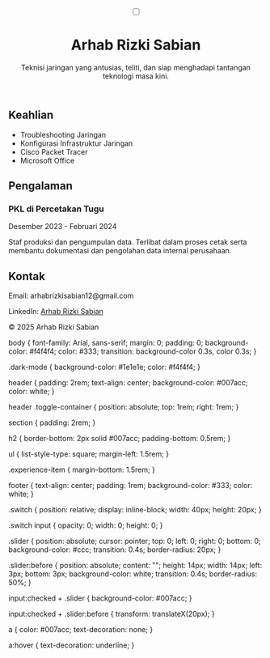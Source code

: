 # <!DOCTYPE html>
<html lang="id">
<head>
  <meta charset="UTF-8" />
  <meta name="viewport" content="width=device-width, initial-scale=1.0" />
  <title>Portofolio Arhab Rizki Sabian</title>
  <link rel="stylesheet" href="style.css" />
</head>
<body>
  <header>
    <div class="toggle-container">
      <label class="switch">
        <input type="checkbox" id="modeToggle" />
        <span class="slider"></span>
      </label>
    </div>
    <h1>Arhab Rizki Sabian</h1>
    <p>Teknisi jaringan yang antusias, teliti, dan siap menghadapi tantangan teknologi masa kini.</p>
  </header>

  <section id="skills">
    <h2>Keahlian</h2>
    <ul>
      <li>Troubleshooting Jaringan</li>
      <li>Konfigurasi Infrastruktur Jaringan</li>
      <li>Cisco Packet Tracer</li>
      <li>Microsoft Office</li>
    </ul>
  </section>

  <section id="experience">
    <h2>Pengalaman</h2>
    <div class="experience-item">
      <h3>PKL di Percetakan Tugu</h3>
      <p>Desember 2023 - Februari 2024</p>
      <p>Staf produksi dan pengumpulan data. Terlibat dalam proses cetak serta membantu dokumentasi dan pengolahan data internal perusahaan.</p>
    </div>
  </section>

  <section id="contact">
    <h2>Kontak</h2>
    <p>Email: arhabrizkisabian12@gmail.com</p>
    <p>LinkedIn: <a href="https://www.linkedin.com/in/arhab-rizki-sabian-4a58a3311" target="_blank">Arhab Rizki Sabian</a></p>
  </section>

  <footer>
    <p>&copy; 2025 Arhab Rizki Sabian</p>
  </footer>

  <script>
    const toggle = document.getElementById('modeToggle');
    toggle.addEventListener('change', () => {
      document.body.classList.toggle('dark-mode');
    });
  </script>
</body>
</html>
body {
  font-family: Arial, sans-serif;
  margin: 0;
  padding: 0;
  background-color: #f4f4f4;
  color: #333;
  transition: background-color 0.3s, color 0.3s;
}

.dark-mode {
  background-color: #1e1e1e;
  color: #f4f4f4;
}

header {
  padding: 2rem;
  text-align: center;
  background-color: #007acc;
  color: white;
}

header .toggle-container {
  position: absolute;
  top: 1rem;
  right: 1rem;
}

section {
  padding: 2rem;
}

h2 {
  border-bottom: 2px solid #007acc;
  padding-bottom: 0.5rem;
}

ul {
  list-style-type: square;
  margin-left: 1.5rem;
}

.experience-item {
  margin-bottom: 1.5rem;
}

footer {
  text-align: center;
  padding: 1rem;
  background-color: #333;
  color: white;
}

.switch {
  position: relative;
  display: inline-block;
  width: 40px;
  height: 20px;
}

.switch input {
  opacity: 0;
  width: 0;
  height: 0;
}

.slider {
  position: absolute;
  cursor: pointer;
  top: 0;
  left: 0;
  right: 0;
  bottom: 0;
  background-color: #ccc;
  transition: 0.4s;
  border-radius: 20px;
}

.slider:before {
  position: absolute;
  content: "";
  height: 14px;
  width: 14px;
  left: 3px;
  bottom: 3px;
  background-color: white;
  transition: 0.4s;
  border-radius: 50%;
}

input:checked + .slider {
  background-color: #007acc;
}

input:checked + .slider:before {
  transform: translateX(20px);
}

a {
  color: #007acc;
  text-decoration: none;
}

a:hover {
  text-decoration: underline;
}
